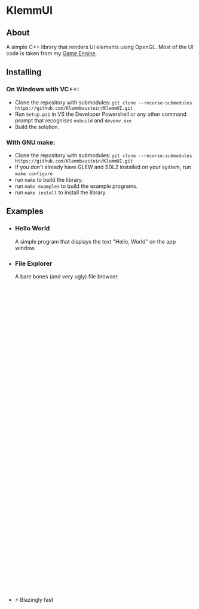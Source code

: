 ﻿# KlemmUI
## About
A simple C++ library that renders UI elements using OpenGL.
Most of the UI code is taken from my [Game Engine](https://github.com/Legofan0807/Klemmgine).

## Installing

### On Windows with VC++:

- Clone the repository with submodules: `git clone --recurse-submodules https://github.com/Klemmbaustein/KlemmUI.git`
- Run `Setup.ps1` in VS the Developer Powershell or any other command prompt that recognises `msbuild` and `devenv.exe`
- Build the solution.


### With GNU make:

- Clone the repository with submodules: `git clone --recurse-submodules https://github.com/Klemmbaustein/KlemmUI.git`
- If you don't already have GLEW and SDL2 installed on your system, run `make configure`
- run `make` to build the library.
- run `make examples` to build the example programs.
- run `make install` to install the library.

## Examples

- ### Hello World	
	A simple program that displays the text "Hello, World" on the app window.

- ### File Explorer
	A bare bones (and very ugly) file browser.

<br><br><br><br><br><br><br><br><br><br><br><br>
<br><br><br><br><br><br><br><br><br><br><br><br>
<br><br><br><br><br><br><br><br><br><br><br><br>
<br><br><br><br><br><br><br><br><br><br><br><br>

* ⚡ Blazingly fast
